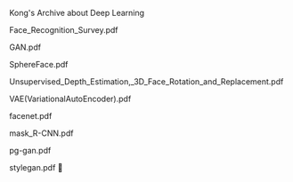 Kong's Archive about Deep Learning

Face_Recognition_Survey.pdf

GAN.pdf

SphereFace.pdf

Unsupervised_Depth_Estimation,_3D_Face_Rotation_and_Replacement.pdf

VAE(VariationalAutoEncoder).pdf

facenet.pdf

mask_R-CNN.pdf

pg-gan.pdf


stylegan.pdf

